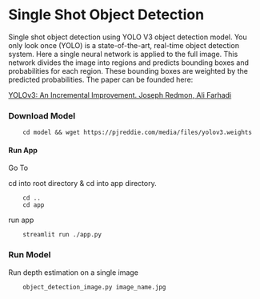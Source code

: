 # Single Shot Object Detection

Single shot object detection using YOLO V3 object detection model. You only look once (YOLO) is a state-of-the-art, real-time object detection system. Here a single neural network is applied to the full image. This network divides the image into regions and predicts bounding boxes and probabilities for each region. These bounding boxes are weighted by the predicted probabilities. The paper can be founded here:

[YOLOv3: An Incremental Improvement. Joseph Redmon, Ali Farhadi](https://arxiv.org/abs/1804.02767)


### Download Model 

```shell
    cd model && wget https://pjreddie.com/media/files/yolov3.weights
``` 

#### Run App 

Go To 

cd into root directory & cd into app directory.

```shell
    cd .. 
    cd app 
```  
run app 

```shell
    streamlit run ./app.py 
```  
### Run Model

Run depth estimation on a single image

```shell
    object_detection_image.py image_name.jpg 
``` 
